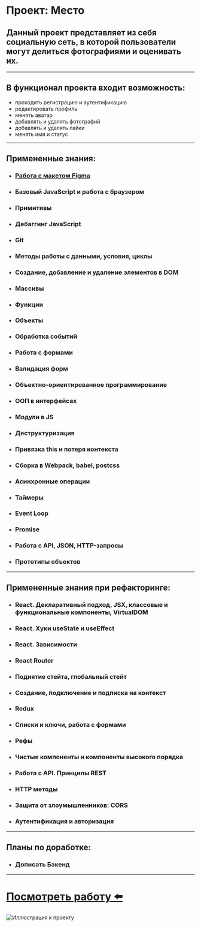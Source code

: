 
# **Проект: Место**

## Данный проект представляет из себя социальную сеть, в которой пользователи могут делиться фотографиями и оценивать их.
---

## В функционал проекта входит возможность:

- проходить регистрацию и аутентификацию
- редактировать профиль
- менять аватар
- добавлять и удалять фотографий
- добавлять и удалять лайки
- менять имя и статус

---

## Примененные знания:

- ### [Работа с макетом Figma](https://www.figma.com/file/2cn9N9jSkmxD84oJik7xL7/JavaScript.-Sprint-4?node-id=0%3A1)
- ### Базовый JavaScript и работа с браузером
- ### Примитивы
- ### Дебаггинг JavaScript
- ### Git
- ### Методы работы с данными, условия, циклы
- ### Создание, добавление и удаление элементов в DOM
- ### Массивы
- ### Функции
- ### Объекты
- ### Обработка событий
- ### Работа с формами
- ### Валидация форм
- ### Объектно-ориентированное программирование
- ### ООП в интерфейсах
- ### Модули в JS
- ### Деструктуризация
- ### Привязка this и потеря контекста
- ### Сборка в Webpack, babel, postcss
- ### Асинхронные операции
- ### Таймеры
- ### Event Loop
- ### Promise
- ### Работа с API, JSON, HTTP-запросы
- ### Прототипы объектов

---

## Примененные знания при рефакторинге:

- ### React. Декларативный подход, JSX, классовые и функциональные компоненты, VirtualDOM
- ### React. Хуки useState и useEffect
- ### React. Зависимости
- ### React Router
- ### Поднятие стейта, глобальный стейт
- ### Создание, подключение и подписка на контекст
- ### Redux
- ### Списки и ключи, работа с формами
- ### Рефы
- ### Чистые компоненты и компоненты высокого порядка
- ### Работа с API. Принципы REST
- ### HTTP методы
- ### Защита от злоумышленников: CORS
- ### Аутентификация и авторизация

---

## Планы по доработке:

- ### Дописать Бэкенд

---

# [Посмотреть работу ⬅️](https://tarstabor.github.io/react-mesto-auth)




![Иллюстрация к проекту](https://ru.reactjs.org/logo-og.png)






